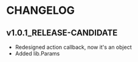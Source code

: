 # CHANGELOG

## v1.0.1_RELEASE-CANDIDATE
* Redesigned action callback, now it's an object
* Added lib.Params